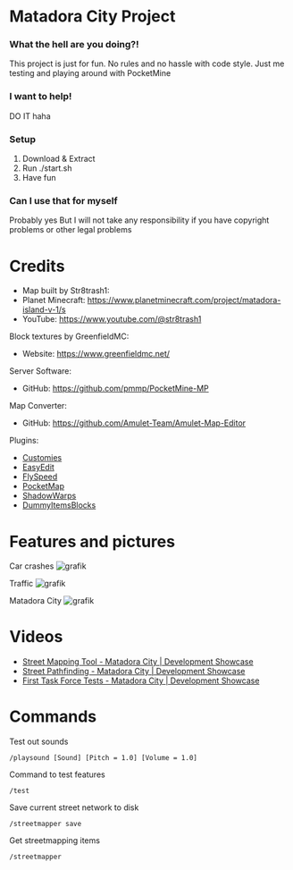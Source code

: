 # Matadora City Project

### What the hell are you doing?!
This project is just for fun. No rules and no hassle with code style. Just me testing and playing around with PocketMine

### I want to help!
DO IT haha

### Setup
1. Download & Extract
2. Run ./start.sh
3. Have fun

### Can I use that for myself
Probably yes
But I will not take any responsibility if you have copyright problems or other legal problems

# Credits
- Map built by Str8trash1:
- Planet Minecraft: https://www.planetminecraft.com/project/matadora-island-v-1/s
- YouTube: https://www.youtube.com/@str8trash1

Block textures by GreenfieldMC:
- Website: https://www.greenfieldmc.net/

Server Software:
- GitHub: https://github.com/pmmp/PocketMine-MP

Map Converter:
- GitHub: https://github.com/Amulet-Team/Amulet-Map-Editor

Plugins:
- [Customies](https://github.com/CustomiesDevs/Customies)
- [EasyEdit](https://github.com/platz1de/EasyEdit)
- [FlySpeed](https://github.com/WolfDen133/FlySpeed)
- [PocketMap](https://github.com/Hebbinkpro/PocketMap)
- [ShadowWarps](https://github.com/Katsu-MC/ShadowWarps)
- [DummyItemsBlocks](https://github.com/diamond-gold/DummyItemsBlocks)

# Features and pictures

Car crashes
![grafik](https://github.com/Matze997/City-Project/assets/47496465/f3e2b0fa-afb1-49f5-bd4e-1f8bab673370)

Traffic
![grafik](https://github.com/Matze997/City-Project/assets/47496465/f717a508-13a0-4003-a0c0-50fbf30a791f)

Matadora City
![grafik](https://github.com/Matze997/City-Project/assets/47496465/8d503713-7533-47f9-bdcf-d6ec5609ede4)

# Videos
- [Street Mapping Tool - Matadora City | Development Showcase](https://youtu.be/ttNvqIH9OBI?si=ZHDR-x8IBPQ45lUo)
- [Street Pathfinding - Matadora City | Development Showcase](https://youtu.be/h6qNuXSMZ_U?si=N_1DnkxhVomGM44h)
- [First Task Force Tests - Matadora City | Development Showcase](https://youtu.be/uwszgdeYnRA?si=wWRUkw2QJvzDghiM)

# Commands

Test out sounds
```
/playsound [Sound] [Pitch = 1.0] [Volume = 1.0]
```

Command to test features
```
/test
```

Save current street network to disk 
```
/streetmapper save
```

Get streetmapping items
```
/streetmapper
```
